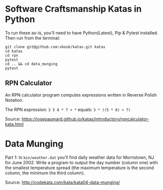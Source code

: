 # Software Craftsmanship Katas in Python

To run these as-is, you'll need to have Python(Latest), Pip & Pytest installed. Then run from the terminal:

```
git clone git@github.com:vkouk/katas.git katas
cd katas
cd rpn
pytest
cd .. && cd data_munging
pytest
```

## RPN Calculator

An RPN calculator program computes expressions written in Reverse Polish Notation.

The RPN expression: `3 5 8 * 7 + *` equals: `3 * ((5 * 8) + 7)`

Source: https://josepaumard.github.io/katas/introductory/rpncalculator-kata.html

# Data Munging

Part 1: In `bin/weather.dat` you’ll find daily weather data for Morristown, NJ for June 2002. Write a program to output the day number (column one) with the smallest temperature spread (the maximum temperature is the second column, the minimum the third column).

Source: http://codekata.com/kata/kata04-data-munging/
